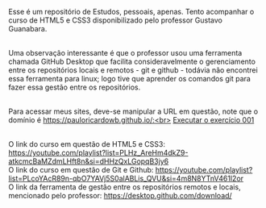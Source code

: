 Esse é um repositório de Estudos, pessoais, apenas.
Tento acompanhar o curso de HTML5 e CSS3 disponibilizado pelo professor Gustavo Guanabara.<br><br>

Uma observação interessante é que o professor usou uma ferramenta chamada GitHub Desktop que facilita consideravelmente o gerenciamento entre os repositórios locais e remotos - git e github - todávia não encontrei essa ferramenta para linux; logo tive que aprender os comandos git para fazer essa gestão entre os repositórios.<br><br>

Para acessar meus sites, deve-se manipular a URL em questão, note que o domínio é https://pauloricardowb.github.io/:<br>
<a href="https://pauloricardowb.github.io/html-css/1_modulo/exercicios/ex001/">Executar o exercício 001</a><br><br>

O link do curso em questão de HTML5 e CSS3: https://youtube.com/playlist?list=PLHz_AreHm4dkZ9-atkcmcBaMZdmLHft8n&si=dHHzQxLGopqB3jy6<br>
O link do curso em questão de Git e Github: https://youtube.com/playlist?list=PLcoYAcR89n-qbO7YAVj5S0alABLis_QVU&si=4m8N8YTnV461l2or<br>
O link da ferramenta de gestão entre os repositórios remotos e locais, mencionado pelo professor: https://desktop.github.com/download/<br>
